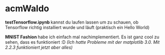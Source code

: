 # acmWaldo

<b> testTensorflow.ipynb </b> kannst du laufen lassen um zu schauen, ob Tensorflow richtig installiert wurde und läuft (praktisch ein Hello World)

<b> MNIST Fashion </b> habe ich einfach mal nachimplementiert. Es ist ganz cool zu sehen, dass es funktioniert :D
  <i> (Ich hatte Probleme mit der matplotlib 3.0. Mit 2.2.3 funktioniert jetzt aber alles) </i>
